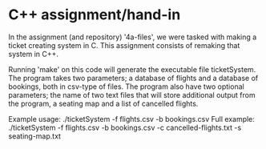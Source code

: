 # C++ assignment/hand-in

In the assignment (and repository) '4a-files', we were tasked with making a ticket creating system in C.
This assignment consists of remaking that system in C++.

Running 'make' on this code will generate the executable file ticketSystem.
The program takes two parameters; a database of flights and a database of bookings, both in csv-type of files.
The program also have two optional parameters; the name of two text files that will store additional output
from the program, a seating map and a list of cancelled flights.

Example usage: ./ticketSystem -f flights.csv -b bookings.csv
Full example: ./ticketSystem -f flights.csv -b bookings.csv -c cancelled-flights.txt -s seating-map.txt
